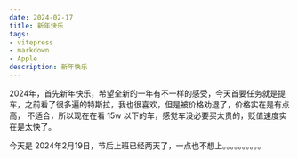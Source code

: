 ```yaml
---
date: 2024-02-17
title: 新年快乐
tags:
- vitepress
- markdown
- Apple
description: 新年快乐
---
```

<meta name="referrer" content="no-referrer" />
2024年，首先新年快乐，希望全新的一年有不一样的感受，今天首要任务就是提车，之前看了很多遍的特斯拉，我也很喜欢，但是被价格劝退了，价格实在是有点高，
不适合，所以现在在看 15w 以下的车，感觉车没必要买太贵的，贬值速度实在是太快了。

今天是 2024年2月19日，节后上班已经两天了，一点也不想上。。。。。。。。。。

















